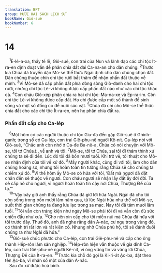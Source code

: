 ```yaml
---
translation: BPT
group: MƯƠI HAI SÁCH LỊCH SỬ
bookName: Giô-suê 
bookNumber: 6
---
```


<div class="title"><h1>14</h1></div>
<span class="verse gios_14_1"> <sup>1</sup>Ê-lê-a-xa, thầy tế lễ, Giô-suê, con trai của Nun và lãnh đạo các chi tộc Ít-ra-en định đoạt vấn đề phân chia đất đai Ca-na-an cho dân chúng.</span>
<span class="verse gios_14_2"><sup>2</sup>Trước kia Chúa đã truyền dặn Mô-se thể thức Ngài định cho dân chúng chọn đất. Dân chúng thuộc chín chi tộc rưỡi bắt thăm để nhận phần đất thuộc về mình.</span>
<span class="verse gios_14_3"><sup>3</sup>Vì Mô-se đã cấp phần đất phía đông sông Giô-đanh cho hai chi tộc rưỡi, nhưng chi tộc Lê-vi không được cấp phần đất nào như các chi tộc khác cả.</span>
<span class="verse gios_14_4"><sup>4</sup>Con cháu Giô-xép phân chia ra hai chi tộc: Ma-na-xe và Ép-ra-im. Còn chi tộc Lê-vi không được cấp đất. Họ chỉ được cấp một số thành để sinh sống và một số đồng cỏ để nuôi súc vật.</span>
<span class="verse gios_14_5"><sup>5</sup>Chúa đã chỉ cho Mô-se thể thức chia đất cho các chi tộc Ít-ra-en, nên họ phân chia đất ra.<br/></span>
<div class="title"><h3>Phần đất cấp cho Ca-lép</h3></div>
<span class="verse gios_14_6"> <sup>6</sup>Một hôm có các người thuộc chi tộc Giu-đa đến gặp Giô-suê ở Ghinh-ganh; trong số có Ca-lép, con trai Giê-phu-nê người Kê-nít. Ca-lép nói với Giô-suê, “Chắc anh còn nhớ ở Ca-đe Ba-nê-a, Chúa có nói chuyện với Mô-se, tôi tớ Chúa<a data-toggle="tooltip" data-placement="bottom" title="Nguyên văn, “người của Thượng Đế.”">⚓</a>, về anh và tôi.</span>
<span class="verse gios_14_7"><sup>7</sup>Mô-se, tôi tớ Chúa, sai tôi đi thám thính xứ chúng ta sẽ đi đến. Lúc đó tôi đã bốn mươi tuổi. Khi trở về, tôi thuật cho Mô-se nhận định của tôi về xứ đó.</span>
<span class="verse gios_14_8"><sup>8</sup>Mấy người khác, cùng đi với tôi, làm cho dân chúng hoảng sợ, nhưng tôi hoàn toàn tin tưởng rằng Chúa sẽ cho chúng ta chiếm xứ đó.</span>
<span class="verse gios_14_9"><sup>9</sup>Vì thế hôm ấy Mô-se có hứa với tôi, ‘Đất mà ngươi đã đặt chân đến sẽ thuộc về ngươi. Con cháu ngươi sẽ nhận lấy đất ấy đời đời. Ta sẽ cấp nó cho ngươi, vì ngươi hoàn toàn tin cậy nơi Chúa, Thượng Đế của ta.’”<br/></span>
<span class="verse gios_14_10"> <sup>10</sup>“Vậy bây giờ anh thấy rằng Chúa đã giữ lời hứa Ngài. Ngài đã cho tôi còn sống trong bốn mươi lăm năm qua, từ lúc Ngài hứa như thế với Mô-se, suốt thời gian chúng ta đang lưu lạc trong sa mạc. Nay tôi đã tám mươi lăm tuổi.</span>
<span class="verse gios_14_11"><sup>11</sup>Tôi vẫn còn tráng kiện như ngày Mô-se phái tôi đi và vẫn còn đủ sức chiến đấu như xưa.</span>
<span class="verse gios_14_12"><sup>12</sup>Cho nên xin cấp cho tôi miền núi mà Chúa đã hứa với tôi trước đây. Thuở đó, anh đã nghe rằng dân A-nác, cư ngụ trong vùng đó, có thành trì rất lớn và rất kiên cố. Nhưng nhờ Chúa phù hộ, tôi sẽ đánh đuổi chúng ra như Ngài đã hứa.”<br/></span>
<span class="verse gios_14_13"> <sup>13</sup>Giô-suê chúc phước cho Ca-lép, con trai Giê-phu-nê và cấp cho ông thành Hếp-rôn làm sản nghiệp.</span>
<span class="verse gios_14_14"><sup>14</sup>Hếp-rôn hiện vẫn thuộc về gia đình Ca-lép, con trai Giê-phu-nê người Kê-nít, vì ông vững tin và vâng lời Chúa, Thượng Đế của Ít-ra-en.</span>
<span class="verse gios_14_15"><sup>15</sup>Trước kia chỗ đó gọi là Ki-ri-át Ạc-ba, đặt theo tên Ạc-ba, vĩ nhân số một của dân A-nác.<br/> Sau đó xứ được hoà bình.<br/></span>
